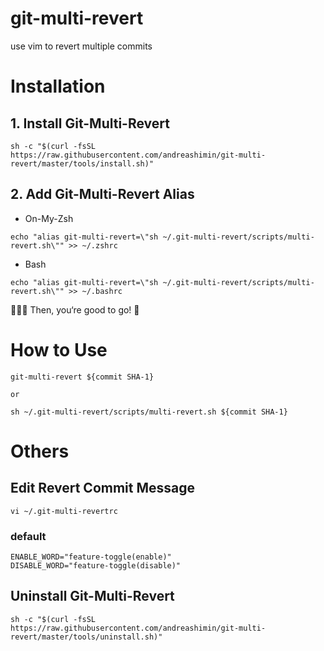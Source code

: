 # git-multi-revert

use vim to revert multiple commits

# Installation

## 1. Install Git-Multi-Revert

```
sh -c "$(curl -fsSL https://raw.githubusercontent.com/andreashimin/git-multi-revert/master/tools/install.sh)"
```

## 2. Add Git-Multi-Revert Alias

- On-My-Zsh

```
echo "alias git-multi-revert=\"sh ~/.git-multi-revert/scripts/multi-revert.sh\"" >> ~/.zshrc
```

- Bash

```
echo "alias git-multi-revert=\"sh ~/.git-multi-revert/scripts/multi-revert.sh\"" >> ~/.bashrc
```

🚗🚗🚗 Then, you‘re good to go! 🤗

# How to Use

```
git-multi-revert ${commit SHA-1}

or

sh ~/.git-multi-revert/scripts/multi-revert.sh ${commit SHA-1}
```

# Others

## Edit Revert Commit Message

```
vi ~/.git-multi-revertrc
```

### default

```
ENABLE_WORD="feature-toggle(enable)"
DISABLE_WORD="feature-toggle(disable)"
```

## Uninstall Git-Multi-Revert

```
sh -c "$(curl -fsSL https://raw.githubusercontent.com/andreashimin/git-multi-revert/master/tools/uninstall.sh)"
```